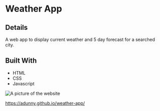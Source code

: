 # Weather App
## Details
A web app to display current weather and 5 day forecast for a searched city.

## Built With
* HTML
* CSS
* Javascript

![A picture of the website](https://i.imgur.com/4jkK6ye.png)

https://adunny.github.io/weather-app/

